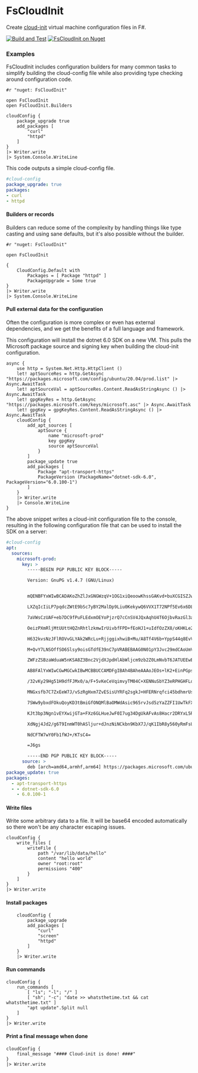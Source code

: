 FsCloudInit
===========

Create [cloud-init](https://cloudinit.readthedocs.io) virtual machine configuration files in F#.

[![Build and Test](https://github.com/ninjarobot/FsCloudInit/actions/workflows/build-and-test.yml/badge.svg)](https://github.com/ninjarobot/FsCloudInit/actions/workflows/build-and-test.yml)
[![FsCloudInit on Nuget](https://buildstats.info/nuget/FsCloudInit)](https://www.nuget.org/packages/FsCloudInit/)

### Examples

FsCloudInit includes configuration builders for many common tasks to simplify building the cloud-config file while also providing type checking around configuration code.

```f#
#r "nuget: FsCloudInit"

open FsCloudInit
open FsCloudInit.Builders

cloudConfig {
    package_upgrade true
    add_packages [
        "curl"
        "httpd"
    ]
}
|> Writer.write
|> System.Console.WriteLine
```

This code outputs a simple cloud-config file.

```yaml
#cloud-config
package_upgrade: true
packages:
- curl
- httpd

```

#### Builders or records

Builders can reduce some of the complexity by handling things like type casting and using sane defaults, but it's also possible without the builder.

```f#
#r "nuget: FsCloudInit"

open FsCloudInit

{
    CloudConfig.Default with
        Packages = [ Package "httpd" ]
        PackageUpgrade = Some true
}
|> Writer.write
|> System.Console.WriteLine
```

#### Pull external data for the configuration

Often the configuration is more complex or even has external dependencies, and we get the benefits of a full language and framework.

This configuration will install the dotnet 6.0 SDK on a new VM. This pulls the Microsoft package source and signing key when building the cloud-init configuration.

```f#
async {
    use http = System.Net.Http.HttpClient ()
    let! aptSourceRes = http.GetAsync "https://packages.microsoft.com/config/ubuntu/20.04/prod.list" |> Async.AwaitTask
    let! aptSourceVal = aptSourceRes.Content.ReadAsStringAsync () |> Async.AwaitTask
    let! gpgKeyRes = http.GetAsync "https://packages.microsoft.com/keys/microsoft.asc" |> Async.AwaitTask
    let! gpgKey = gpgKeyRes.Content.ReadAsStringAsync () |> Async.AwaitTask
    cloudConfig {
        add_apt_sources [
            aptSource {
                name "microsoft-prod"
                key gpgKey
                source aptSourceVal
            }
        ]
        package_update true
        add_packages [
            Package "apt-transport-https"
            PackageVersion (PackageName="dotnet-sdk-6.0", PackageVersion="6.0.100-1")
        ]
    }
    |> Writer.write
    |> Console.WriteLine
}
```

The above snippet writes a cloud-init configuration file to the console, resulting in
the following configuration file that can be used to install the SDK on a server:

```yaml
#cloud-config
apt:
  sources:
    microsoft-prod:
      key: >
        -----BEGIN PGP PUBLIC KEY BLOCK-----

        Version: GnuPG v1.4.7 (GNU/Linux)


        mQENBFYxWIwBCADAKoZhZlJxGNGWzqV+1OG1xiQeoowKhssGAKvd+buXCGISZJwT

        LXZqIcIiLP7pqdcZWtE9bSc7yBY2MalDp9Liu0KekywQ6VVX1T72NPf5Ev6x6DLV

        7aVWsCzUAF+eb7DC9fPuFLEdxmOEYoPjzrQ7cCnSV4JQxAqhU4T6OjbvRazGl3ag

        OeizPXmRljMtUUttHQZnRhtlzkmwIrUivbfFPD+fEoHJ1+uIdfOzZX8/oKHKLe2j

        H632kvsNzJFlROVvGLYAk2WRcLu+RjjggixhwiB+Mu/A8Tf4V6b+YppS44q8EvVr

        M+QvY7LNSOffSO6Slsy9oisGTdfE39nC7pVRABEBAAG0N01pY3Jvc29mdCAoUmVs

        ZWFzZSBzaWduaW5nKSA8Z3Bnc2VjdXJpdHlAbWljcm9zb2Z0LmNvbT6JATUEEwEC

        AB8FAlYxWIwCGwMGCwkIBwMCBBUCCAMDFgIBAh4BAheAAAoJEOs+lK2+EinPGpsH

        /32vKy29Hg51H9dfFJMx0/a/F+5vKeCeVqimvyTM04C+XENNuSbYZ3eRPHGHFLqe

        MNGxsfb7C7ZxEeW7J/vSzRgHxm7ZvESisUYRFq2sgkJ+HFERNrqfci45bdhmrUsy

        7SWw9ybxdFOkuQoyKD3tBmiGfONQMlBaOMWdAsic965rvJsd5zYaZZFI1UwTkFXV

        KJt3bp3Ngn1vEYXwijGTa+FXz6GLHueJwF0I7ug34DgUkAFvAs8Hacr2DRYxL5RJ

        XdNgj4Jd2/g6T9InmWT0hASljur+dJnzNiNCkbn9KbX7J/qK1IbR8y560yRmFsU+

        NdCFTW7wY0Fb1fWJ+/KTsC4=

        =J6gs

        -----END PGP PUBLIC KEY BLOCK-----
      source: >
        deb [arch=amd64,armhf,arm64] https://packages.microsoft.com/ubuntu/20.04/prod focal main
package_update: true
packages:
  - apt-transport-https
  - - dotnet-sdk-6.0
    - 6.0.100-1
```


#### Write files

Write some arbitrary data to a file. It will be base64 encoded automatically so there won't be any character escaping issues.

```f#
cloudConfig {
    write_files [
        writeFile {
            path "/var/lib/data/hello"
            content "hello world"
            owner "root:root"
            permissions "400"
        }
    ]
}
|> Writer.write
```

#### Install packages

```f#
    cloudConfig {
        package_upgrade
        add_packages [
            "curl"
            "screen"
            "httpd"
        ]
    }
    |> Writer.write
```

#### Run commands

```f#
cloudConfig {
    run_commands [
        [ "ls"; "-l"; "/" ]
        [ "sh"; "-c"; "date >> whatsthetime.txt && cat whatsthetime.txt" ]
        "apt update".Split null
    ]
}
|> Writer.write
```

#### Print a final message when done

```f#
cloudConfig {
    final_message "#### Cloud-init is done! ####"
}
|> Writer.write
```
